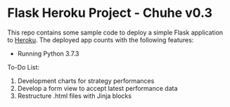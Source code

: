 # Flask Heroku Project - Chuhe v0.3


This repo contains some sample code to deploy a simple Flask application to [Heroku](https://heroku.com). The deployed app counts with the following features:

* Running Python 3.7.3


To-Do List:
1. Development charts for strategy performances
2. Develop a form view to accept latest performance data
3. Restructure .html files with Jinja blocks
